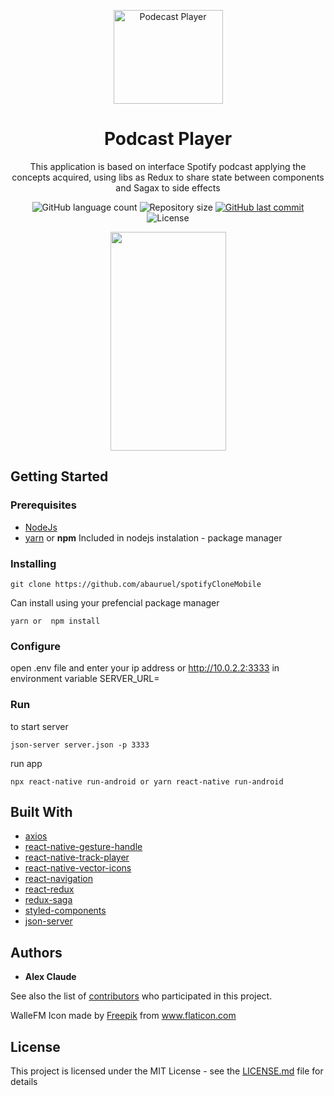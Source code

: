 <p align="center">
<img src="https://image.flaticon.com/icons/svg/2037/2037335.svg" height="150" width="175" alt="Podecast Player"/>


</p>

<h1 align="center">Podcast Player</h1>
<p align="center">
This application is based on interface Spotify podcast applying the concepts acquired, using libs as Redux to share state between components and Sagax to side effects</p>


<p align="center">
  
  <img alt="GitHub language count" src="https://img.shields.io/github/languages/count/abauruel/spotifyCloneMobile"/>

  <img alt="Repository size" src="https://img.shields.io/github/repo-size/abauruel/spotifyCloneMobile"/>
  
 <a href="https://github.com/abauruel/spotifyCloneMobile/commits/master">
    <img alt="GitHub last commit" src="https://img.shields.io/github/last-commit/abauruel/spotifyCloneMobile"/>
  </a>
 <img alt="License" src="https://img.shields.io/badge/license-MIT-brightgreen">
</p>
<p align="center">
  <img src="./.github/SpotfyClone.gif" height="350" width="185" />
  </p>

##

## Getting Started

### Prerequisites
* [NodeJs](https://nodejs.org/en/)
* [yarn](https://yarnpkg.com/) or **npm** Included in nodejs instalation - package manager


### Installing
```
git clone https://github.com/abauruel/spotifyCloneMobile
```
Can install using your prefencial package manager
``` 
yarn or  npm install
```

### Configure

open .env file and enter your ip address or http://10.0.2.2:3333 in environment variable SERVER_URL=

### Run

to start server
```
json-server server.json -p 3333
```
run app
```
npx react-native run-android or yarn react-native run-android
```


## Built With
* [axios]()
* [react-native-gesture-handle]()
* [react-native-track-player]()
* [react-native-vector-icons]()
* [react-navigation]()
* [react-redux]()
* [redux-saga]()
* [styled-components]()
* [json-server]()



## Authors

* **Alex Claude** 

See also the list of [contributors](https://github.com/abauruel/spotifyCloneMobile/graphs/contributors) who participated in this project.

<div>WalleFM Icon made by <a href="https://www.flaticon.com/authors/freepik" title="Freepik">Freepik</a> from <a href="https://www.flaticon.com/" title="Flaticon">www.flaticon.com</a></div>

## License

This project is licensed under the MIT License - see the [LICENSE.md](LICENSE.md) file for details
